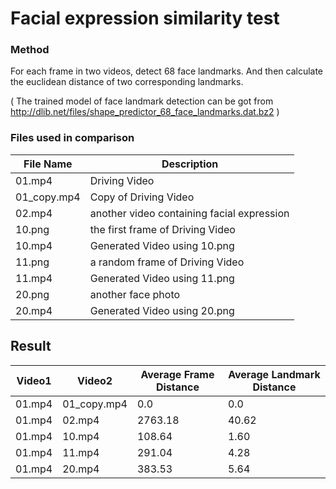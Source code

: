 # Facial expression similarity test

### Method
For each frame in two videos, detect 68 face landmarks. And then calculate the euclidean distance of two corresponding landmarks.

( The trained model of face landmark detection can be got from http://dlib.net/files/shape_predictor_68_face_landmarks.dat.bz2 )

### Files used in comparison
| File Name | Description |
| --- | --- |
| 01.mp4 | Driving Video |
| 01_copy.mp4 | Copy of Driving Video |
| 02.mp4 | another video containing facial expression|
| 10.png | the first frame of Driving Video |
| 10.mp4 | Generated Video using 10.png |
| 11.png | a random frame of Driving Video |
| 11.mp4 | Generated Video using 11.png |
| 20.png | another face photo |
| 20.mp4 | Generated Video using 20.png |

## Result
| Video1  | Video2  | Average Frame Distance  |  Average Landmark Distance |
| ------------ | ------------ | ------------ | ------------ |
|01.mp4 | 01_copy.mp4 |     0.0 |   0.0 |
|01.mp4 | 02.mp4      | 2763.18 | 40.62 |
|01.mp4 | 10.mp4      |  108.64 |  1.60 |
|01.mp4 | 11.mp4      |  291.04 |  4.28 |
|01.mp4 | 20.mp4      |  383.53 |  5.64 |
